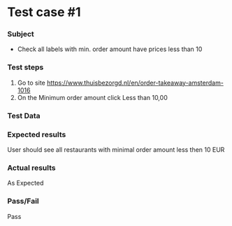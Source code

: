 # Test case #1

### Subject
* Check all labels with min. order amount have prices less than 10

### Test steps
1. Go to site https://www.thuisbezorgd.nl/en/order-takeaway-amsterdam-1016
2. On the Minimum order amount click Less than 10,00

### Test Data

### Expected results
User should see all restaurants with minimal order amount less then 10 EUR

### Actual results
As Expected

### Pass/Fail
Pass